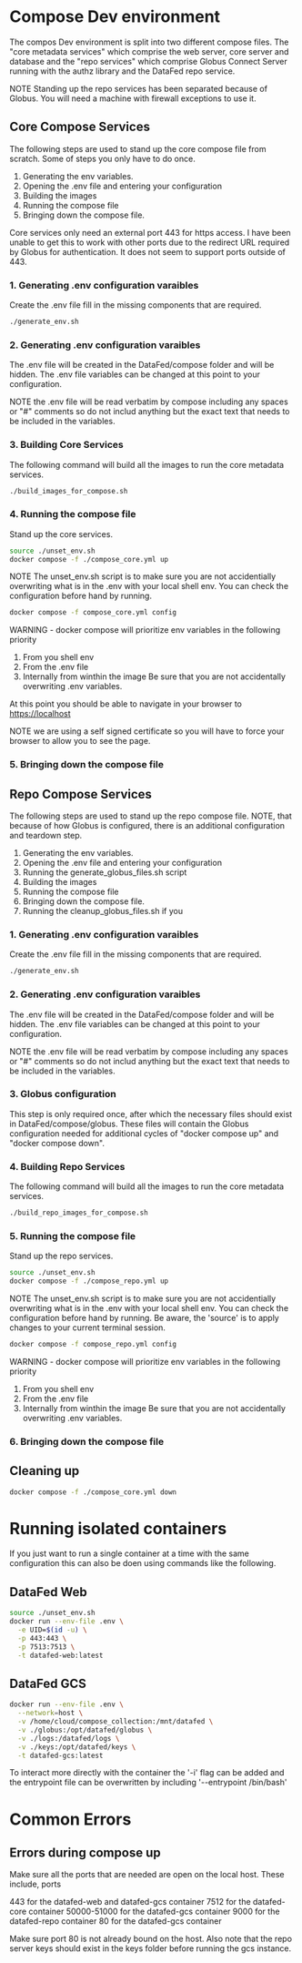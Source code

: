 # Compose Dev environment

The compos Dev environment is split into two different compose files. The
"core metadata services" which comprise the web server, core server and database
and the "repo services" which comprise Globus Connect Server running with the
authz library and the DataFed repo service.

NOTE Standing up the repo services has been separated because of Globus. You will
need a machine with firewall exceptions to use it.

## Core Compose Services

The following steps are used to stand up the core compose file from scratch.
Some of steps you only have to do once.

1. Generating the env variables.
2. Opening the .env file and entering your configuration
3. Building the images
4. Running the compose file
5. Bringing down the compose file. 

Core services only need an external port 443 for https access. I have been 
unable to get this to work with other ports due to the redirect URL required
by Globus for authentication. It does not seem to support ports outside of 443.

### 1. Generating .env configuration varaibles

Create the .env file fill in the missing components that are required.

```bash
./generate_env.sh
```
### 2. Generating .env configuration varaibles

The .env file will be created in the DataFed/compose folder and will be hidden.
The .env file variables can be changed at this point to your configuration.

NOTE the .env file will be read verbatim by compose including any spaces or
"#" comments so do not includ anything but the exact text that needs to be
included in the variables.

### 3. Building Core Services 

The following command will build all the images to run the core metadata 
services.

```bash
./build_images_for_compose.sh
```

### 4. Running the compose file

Stand up the core services.

```bash
source ./unset_env.sh
docker compose -f ./compose_core.yml up
```

NOTE The unset_env.sh script is to make sure you are not accidentially overwriting
what is in the .env with your local shell env. You can check the configuration
before hand by running.

```bash
docker compose -f compose_core.yml config
```

WARNING - docker compose will prioritize env variables in the following priority
1. From you shell env
2. From the .env file
3. Internally from winthin the image
Be sure that you are not accidentally overwriting .env variables.

At this point you should be able to navigate in your browser to
<https://localhost>

NOTE we are using a self signed certificate so you will have to force your
browser to allow you to see the page.

### 5. Bringing down the compose file

## Repo Compose Services

The following steps are used to stand up the repo compose file. NOTE, that
because of how Globus is configured, there is an additional configuration 
and teardown step.

1. Generating the env variables.
2. Opening the .env file and entering your configuration
3. Running the generate_globus_files.sh script
4. Building the images
5. Running the compose file
6. Bringing down the compose file.
7. Running the cleanup_globus_files.sh if you 

### 1. Generating .env configuration varaibles

Create the .env file fill in the missing components that are required.

```bash
./generate_env.sh
```

### 2. Generating .env configuration varaibles

The .env file will be created in the DataFed/compose folder and will be hidden.
The .env file variables can be changed at this point to your configuration.

NOTE the .env file will be read verbatim by compose including any spaces or
"#" comments so do not includ anything but the exact text that needs to be
included in the variables.

### 3. Globus configuration

This step is only required once, after which the necessary files should exist
in DataFed/compose/globus. These files will contain the Globus configuration 
needed for additional cycles of "docker compose up" and "docker compose down".

### 4. Building Repo Services 

The following command will build all the images to run the core metadata 
services.

```bash
./build_repo_images_for_compose.sh
```

### 5. Running the compose file

Stand up the repo services.

```bash
source ./unset_env.sh
docker compose -f ./compose_repo.yml up
```

NOTE The unset_env.sh script is to make sure you are not accidentially overwriting
what is in the .env with your local shell env. You can check the configuration
before hand by running. Be aware, the 'source' is to apply changes to your 
current terminal session.

```bash
docker compose -f compose_repo.yml config
```

WARNING - docker compose will prioritize env variables in the following priority
1. From you shell env
2. From the .env file
3. Internally from winthin the image
Be sure that you are not accidentally overwriting .env variables.

### 6. Bringing down the compose file 

## Cleaning up

```bash
docker compose -f ./compose_core.yml down
```

# Running isolated containers

If you just want to run a single container at a time with the same configuration
this can also be doen using commands like the following.

## DataFed Web 

```bash
source ./unset_env.sh
docker run --env-file .env \
  -e UID=$(id -u) \
  -p 443:443 \
  -p 7513:7513 \
  -t datafed-web:latest
```

## DataFed GCS

```bash
docker run --env-file .env \
  --network=host \
  -v /home/cloud/compose_collection:/mnt/datafed \
  -v ./globus:/opt/datafed/globus \
  -v ./logs:/datafed/logs \
  -v ./keys:/opt/datafed/keys \
  -t datafed-gcs:latest
```

To interact more directly with the container the '-i' flag can be added and the
entrypoint file can be overwritten by including '--entrypoint /bin/bash'

# Common Errors

## Errors during compose up

Make sure all the ports that are needed are open on the local host. These
include, ports

443 for the datafed-web and datafed-gcs container
7512 for the datafed-core container
50000-51000 for the datafed-gcs container
9000 for the datafed-repo container
80 for the datafed-gcs container

Make sure port 80 is not already bound on the host. Also note that the repo server keys
should exist in the keys folder before running the gcs instance.


